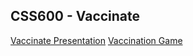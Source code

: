 ## CSS600 - Vaccinate

[Vaccinate Presentation](https://docs.google.com/presentation/d/1WwPUU8kmhYqOk2TG_LkzFaEekK-T2RhoETAlI897u1Q/edit?usp=sharing)
[Vaccination Game](http://staff.vbi.vt.edu/swarup/vaccination_game/)
